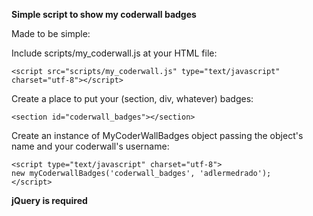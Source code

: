 **Simple script to show my coderwall badges**

Made to be simple:

Include  scripts/my_coderwall.js at your HTML file:
	
	<script src="scripts/my_coderwall.js" type="text/javascript" charset="utf-8"></script>
	
Create a place to put your (section, div, whatever) badges:

	<section id="coderwall_badges"></section>
	
Create an instance of MyCoderWallBadges object passing the object's name and your coderwall's username:

	<script type="text/javascript" charset="utf-8">
	new myCoderwallBadges('coderwall_badges', 'adlermedrado');
	</script>
	
**jQuery is required**